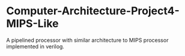 # Computer-Architecture-Project4-MIPS-Like
A pipelined processor with similar architecture to MIPS processor implemented in verilog.
